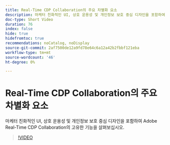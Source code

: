 ```yaml
---
title: Real-Time CDP Collaboration의 주요 차별화 요소
description: 마케터 친화적인 UI, 상호 운용성 및 개인정보 보호 중심 디자인을 포함하여 Adobe Real-Time CDP Collaboration의 고유한 기능을 살펴보십시오.
doc-type: Short Video
duration: 76
index: false
hide: true
hidefromtoc: true
recommendations: noCatalog, noDisplay
source-git-commit: 2af7500de12a9fd78e64c6a12a42b2fbbf121eba
workflow-type: tm+mt
source-wordcount: '46'
ht-degree: 0%

---
```



# Real-Time CDP Collaboration의 주요 차별화 요소

마케터 친화적인 UI, 상호 운용성 및 개인정보 보호 중심 디자인을 포함하여 Adobe Real-Time CDP Collaboration의 고유한 기능을 살펴보십시오.

<!-- 62_OS511_3442426_75_key-differentiators-of-realtime-cdp-collaboration -->
>[!VIDEO](https://video.tv.adobe.com/v/3458280/?learn=on&enablevpops=true)
